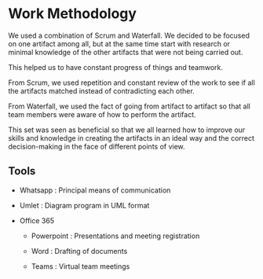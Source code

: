 # Work Methodology

We used a combination of Scrum and Waterfall. We decided to be focused on one artifact among all, but at the same time start with research or minimal knowledge of the other artifacts that were not being carried out.

This helped us to have constant progress of things and teamwork.

From Scrum, we used repetition and constant review of the work to see if all the artifacts matched instead of contradicting each other.

From Waterfall, we used the fact of going from artifact to artifact so that all team members were aware of how to perform the artifact. 

This set was seen as beneficial so that we all learned how to improve our skills and knowledge in creating the artifacts in an ideal way and the correct decision-making in the face of different points of view.

## Tools

* Whatsapp : Principal means of communication


* Umlet : Diagram program in UML format


* Office 365

    * Powerpoint : Presentations and meeting registration

    * Word : Drafting of documents

    * Teams : Virtual team meetings

